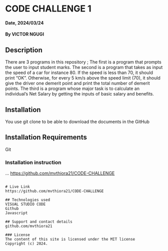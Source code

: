 # CODE CHALLENGE 1

#### Date, 2024/03/24

#### By VICTOR NGUGI

## Description
There are 3 programs in this repository ;
The first is a program that prompts the user to input student marks.
The second is a program that takes as input the speed of a car for instance 80. If the speed is less than 70, it should print “OK”. Otherwise, for every 5 km/s above the speed limit (70), it should give the driver one demerit point and print the total number of demerit points.
The third is a program whose major task is to calculate an individual’s Net Salary by getting the inputs of basic salary and benefits.



## Installation
You use git clone to be able to download the documents in the GitHub

## Installation Requirements
Git

### Installation instruction
...
https://github.com/mvthiora21/CODE-CHALLENGE

```

# Live Link
https://github.com/mvthiora21/CODE-CHALLENGE

## Technologies used
VISUAL STUDIO CODE
Github
Javascript

## Support and contact details
github.com/mvthiora21

### License
The content of this site is licensed under the MIT license
Copyright (c) 2024.



















